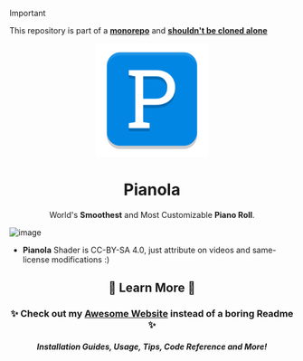 > [!IMPORTANT]
> This repository is part of a [**monorepo**](https://github.com/BrokenSource/BrokenSource) and [**shouldn't be cloned alone**](https://brokensrc.dev/get/source)

<div align="center">
  <a href="https://brokensrc.dev/pianola"><img src="https://raw.githubusercontent.com/BrokenSource/Pianola/Master/Pianola/Resources/Images/Pianola.png" width="200"></a>
  <h1>Pianola</h1>
  World's <b>Smoothest</b> and Most Customizable <b>Piano Roll</b>.
</div>

![image](https://github.com/BrokenSource/Pianola/assets/29046864/078f380b-c4c6-4c7d-a198-0b4a34478500)

- **Pianola** Shader is CC-BY-SA 4.0, just attribute on videos and same-license modifications :)

<div align="center">
  <h2>🍁 Learn More 🍁</h2>
  <h3>✨ Check out my <a href="https://brokensrc.dev/pianola/get"><b>Awesome Website</b></a> instead of a boring Readme ✨</h3>
  <h5>Installation Guides, Usage, Tips, Code Reference and More!</h5>
</div>
